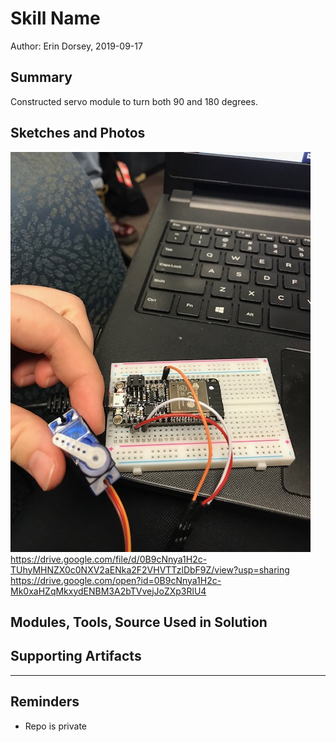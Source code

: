 #  Skill Name

Author: Erin Dorsey, 2019-09-17

## Summary
Constructed servo module to turn both 90 and 180 degrees.

## Sketches and Photos
![Image](./images/IMG_6317.jpg)
https://drive.google.com/file/d/0B9cNnya1H2c-TUhyMHNZX0c0NXV2aENka2F2VHVTTzlDbF9Z/view?usp=sharing
https://drive.google.com/open?id=0B9cNnya1H2c-Mk0xaHZqMkxydENBM3A2bTVvejJoZXp3RlU4

## Modules, Tools, Source Used in Solution


## Supporting Artifacts


-----

## Reminders
- Repo is private
